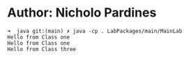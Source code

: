 # Author: Nicholo Pardines
```text
➜  java git:(main) ✗ java -cp . LabPackages/main/MainLab
Hello from Class one
Hello from Class one
Hello from Class three
```